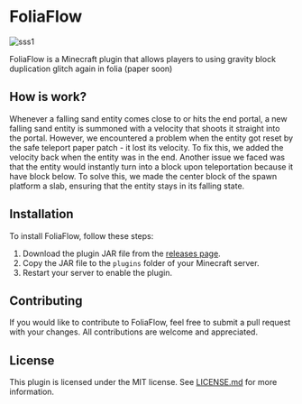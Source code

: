 # FoliaFlow
![sss1](https://user-images.githubusercontent.com/125941391/231678608-9762d384-dc3a-440c-a4eb-3340cb39a3e3.png)

FoliaFlow is a Minecraft plugin that allows players to using gravity block duplication glitch again in folia (paper soon)

## How is work?
Whenever a falling sand entity comes close to or hits the end portal, a new falling sand entity is summoned with a velocity that shoots it straight into the portal. However, we encountered a problem when the entity got reset by the safe teleport paper patch - it lost its velocity. To fix this, we added the velocity back when the entity was in the end. Another issue we faced was that the entity would instantly turn into a block upon teleportation because it have block below. To solve this, we made the center block of the spawn platform a slab, ensuring that the entity stays in its falling state.


## Installation

To install FoliaFlow, follow these steps:

1. Download the plugin JAR file from the [releases page](https://github.com/Hynse/FoliaFlow/releases).
2. Copy the JAR file to the `plugins` folder of your Minecraft server.
3. Restart your server to enable the plugin.

## Contributing

If you would like to contribute to FoliaFlow, feel free to submit a pull request with your changes. All contributions are welcome and appreciated.

## License

This plugin is licensed under the MIT license. See [LICENSE.md](https://github.com/Hynse/FoliaFlow/blob/master/LICENSE.md) for more information.
